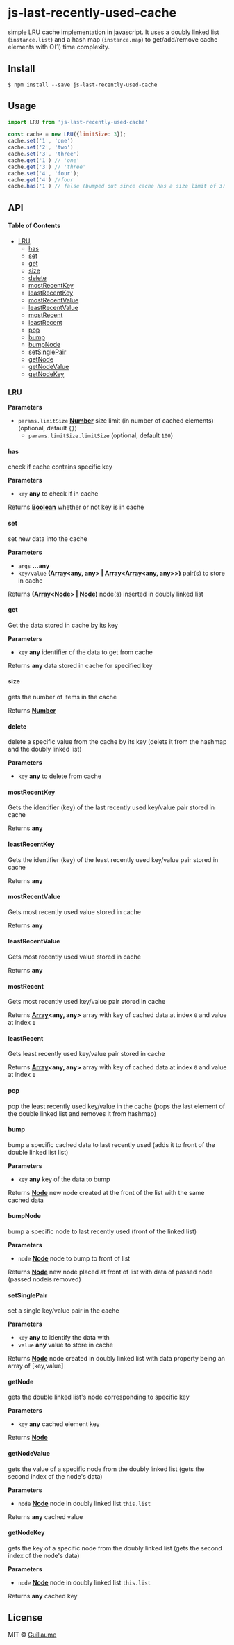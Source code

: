 # js-last-recently-used-cache

simple LRU cache implementation in javascript. It uses a doubly linked list (`instance.list`) and a hash map (`instance.map`) to get/add/remove cache elements with O(1) time complexity.

## Install

    $ npm install --save js-last-recently-used-cache

## Usage

```js
import LRU from 'js-last-recently-used-cache'

const cache = new LRU({limitSize: 3});
cache.set('1', 'one')
cache.set('2', 'two')
cache.set('3', 'three')
cache.get('1') // 'one'
cache.get('3') // 'three'
cache.set('4', 'four');
cache.get('4') //four
cache.has('1') // false (bumped out since cache has a size limit of 3)
```

## API

<!-- Generated by documentation.js. Update this documentation by updating the source code. -->

#### Table of Contents

-   [LRU](#lru)
    -   [has](#has)
    -   [set](#set)
    -   [get](#get)
    -   [size](#size)
    -   [delete](#delete)
    -   [mostRecentKey](#mostrecentkey)
    -   [leastRecentKey](#leastrecentkey)
    -   [mostRecentValue](#mostrecentvalue)
    -   [leastRecentValue](#leastrecentvalue)
    -   [mostRecent](#mostrecent)
    -   [leastRecent](#leastrecent)
    -   [pop](#pop)
    -   [bump](#bump)
    -   [bumpNode](#bumpnode)
    -   [setSinglePair](#setsinglepair)
    -   [getNode](#getnode)
    -   [getNodeValue](#getnodevalue)
    -   [getNodeKey](#getnodekey)

### LRU

**Parameters**

-   `params.limitSize` **[Number](https://developer.mozilla.org/docs/Web/JavaScript/Reference/Global_Objects/Number)** size limit (in number of cached elements) (optional, default `{}`)
    -   `params.limitSize.limitSize`   (optional, default `100`)

#### has

check if cache contains specific key

**Parameters**

-   `key` **any** to check if in cache

Returns **[Boolean](https://developer.mozilla.org/docs/Web/JavaScript/Reference/Global_Objects/Boolean)** whether or not key is in cache

#### set

set new data into the cache

**Parameters**

-   `args` **...any** 
-   `key/value` **([Array](https://developer.mozilla.org/docs/Web/JavaScript/Reference/Global_Objects/Array)&lt;any, any> | [Array](https://developer.mozilla.org/docs/Web/JavaScript/Reference/Global_Objects/Array)&lt;[Array](https://developer.mozilla.org/docs/Web/JavaScript/Reference/Global_Objects/Array)&lt;any, any>>)** pair(s) to store in cache

Returns **([Array](https://developer.mozilla.org/docs/Web/JavaScript/Reference/Global_Objects/Array)&lt;[Node](https://developer.mozilla.org/docs/Web/API/Node/nextSibling)> | [Node](https://developer.mozilla.org/docs/Web/API/Node/nextSibling))** node(s) inserted in doubly linked list

#### get

Get the data stored in cache by its key

**Parameters**

-   `key` **any** identifier of the data to get from cache

Returns **any** data stored in cache for specified key

#### size

gets the number of items in the cache

Returns **[Number](https://developer.mozilla.org/docs/Web/JavaScript/Reference/Global_Objects/Number)** 

#### delete

delete a specific value from the cache by its key
(delets it from the hashmap and the doubly linked list)

**Parameters**

-   `key` **any** to delete from cache

#### mostRecentKey

Gets the identifier (key) of the last recently used key/value pair stored in cache

Returns **any** 

#### leastRecentKey

Gets the identifier (key) of the least recently used key/value pair stored in cache

Returns **any** 

#### mostRecentValue

Gets most recently used value stored in cache

Returns **any** 

#### leastRecentValue

Gets most recently used value stored in cache

Returns **any** 

#### mostRecent

Gets most recently used key/value pair stored in cache

Returns **[Array](https://developer.mozilla.org/docs/Web/JavaScript/Reference/Global_Objects/Array)&lt;any, any>** array with key of cached data at index `0` and value at index `1`

#### leastRecent

Gets least recently used key/value pair stored in cache

Returns **[Array](https://developer.mozilla.org/docs/Web/JavaScript/Reference/Global_Objects/Array)&lt;any, any>** array with key of cached data at index `0` and value at index `1`

#### pop

pop the least recently used key/value in the cache
(pops the last element of the double linked list and removes it from hashmap)

#### bump

bump a specific cached data to last recently used
(adds it to front of the double linked list list)

**Parameters**

-   `key` **any** key of the data to bump

Returns **[Node](https://developer.mozilla.org/docs/Web/API/Node/nextSibling)** new node created at the front of the list with the same cached data

#### bumpNode

bump a specific node to last recently used (front of the linked list)

**Parameters**

-   `node` **[Node](https://developer.mozilla.org/docs/Web/API/Node/nextSibling)** node to bump to front of list

Returns **[Node](https://developer.mozilla.org/docs/Web/API/Node/nextSibling)** new node placed at front of list with data of passed node (passed nodeis removed)

#### setSinglePair

set a single key/value pair in the cache

**Parameters**

-   `key` **any** to identify the data with
-   `value` **any** value to store in cache

Returns **[Node](https://developer.mozilla.org/docs/Web/API/Node/nextSibling)** node created in doubly linked list with data property being an array of [key,value]

#### getNode

gets the double linked list's node corresponding to specific key

**Parameters**

-   `key` **any** cached element key

Returns **[Node](https://developer.mozilla.org/docs/Web/API/Node/nextSibling)** 

#### getNodeValue

gets the value of a specific node from the doubly linked list
(gets the second index of the node's data)

**Parameters**

-   `node` **[Node](https://developer.mozilla.org/docs/Web/API/Node/nextSibling)** node in doubly linked list `this.list`

Returns **any** cached value

#### getNodeKey

gets the key of a specific node from the doubly linked list
(gets the second index of the node's data)

**Parameters**

-   `node` **[Node](https://developer.mozilla.org/docs/Web/API/Node/nextSibling)** node in doubly linked list `this.list`

Returns **any** cached key

## License

MIT © [Guillaume](https://github.com/glebedel)

